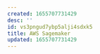 ```yaml
---
created: 1655707731429
desc: ''
id: vs3pngud7ybp5alji4sdxk5
title: AWS Sagemaker
updated: 1655707731429
---
```

   

